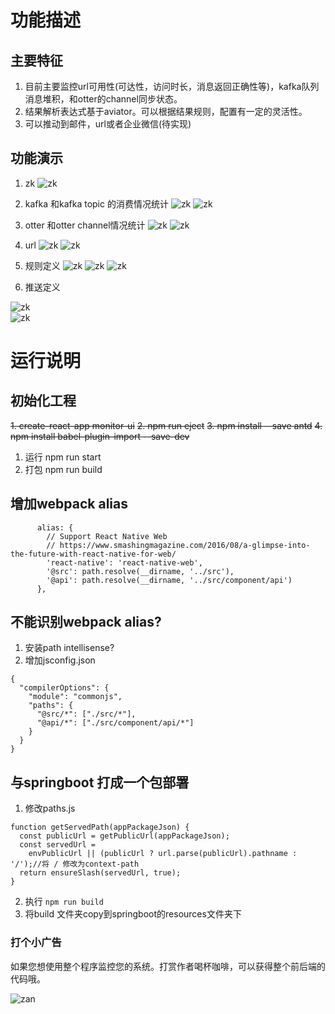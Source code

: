# 功能描述

## 主要特征

 1. 目前主要监控url可用性(可达性，访问时长，消息返回正确性等)，kafka队列消息堆积，和otter的channel同步状态。
 2. 结果解析表达式基于aviator。可以根据结果规则，配置有一定的灵活性。
 3. 可以推动到邮件，url或者企业微信(待实现)

## 功能演示

1. zk 
![zk](./image/zk.png) 
2. kafka 和kafka topic 的消费情况统计
![zk](./image/kafka.png) 
![zk](./image/kafka_topic_consume.png) 
3. otter 和otter channel情况统计
![zk](./image/otter.png) 
![zk](./image/otter_channel.png) 
4. url 
![zk](./image/url.png) 
![zk](./image/url_add.png) 

5. 规则定义
![zk](./image/rule.png) 
![zk](./image/rule_add.png) 
![zk](./image/rule_detail.png) 


6. 推送定义
 
![zk](./image/push_mail.png)  
![zk](./image/push_url.png) 


# 运行说明
##  初始化工程
~~1. create-react-app monitor-ui~~
~~2. npm run eject~~
~~3. npm install --save antd~~
~~4. npm install babel-plugin-import --save-dev~~
1. 运行 npm run start 
2. 打包 npm run build



## 增加webpack alias
```
      alias: {
        // Support React Native Web
        // https://www.smashingmagazine.com/2016/08/a-glimpse-into-the-future-with-react-native-for-web/
        'react-native': 'react-native-web',
        '@src': path.resolve(__dirname, '../src'),
        '@api': path.resolve(__dirname, '../src/component/api')
      },
```

## 不能识别webpack alias?
1. 安装path intellisense?
2. 增加jsconfig.json
```
{
  "compilerOptions": {
    "module": "commonjs",
    "paths": {
      "@src/*": ["./src/*"],
      "@api/*": ["./src/component/api/*"]
    }
  }
}
```

## 与springboot 打成一个包部署
1. 修改paths.js
```
function getServedPath(appPackageJson) {
  const publicUrl = getPublicUrl(appPackageJson);
  const servedUrl =
    envPublicUrl || (publicUrl ? url.parse(publicUrl).pathname : '/');//将 / 修改为context-path
  return ensureSlash(servedUrl, true);
}
```
2. 执行  `npm run build`
3. 将build 文件夹copy到springboot的resources文件夹下

### 打个小广告
如果您想使用整个程序监控您的系统。打赏作者喝杯咖啡，可以获得整个前后端的代码哦。

![zan](./image/zan.png) 
